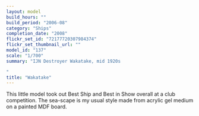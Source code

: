 ```yaml
---
layout: model
build_hours: ""
build_period: "2006-08"
category: "Ships"
completion_date: "2008"
flickr_set_id: "72177720307984374"
flickr_set_thumbnail_url: ""
model_id: "137"
scale: "1/700"
summary: "IJN Destroyer Wakatake, mid 1920s

"
title: "Wakatake"
---
```


This little model took out Best Ship and Best in Show overall at a club competition. The sea-scape is my usual style made from acrylic gel medium on a painted MDF board.
